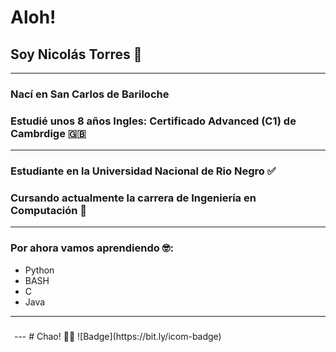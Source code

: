 # Aloh!
## Soy Nicolás Torres 🤠
---
### Nací en San Carlos de Bariloche
### Estudié unos 8 años Ingles: Certificado Advanced (C1) de Cambrdige 🇬🇧
---
### Estudiante en la Universidad Nacional de Rio Negro ✅
### Cursando actualmente la carrera de Ingeniería en Computación 🤩
---
### Por ahora vamos aprendiendo 🤓:
- Python
- BASH
- C
- Java
---
### 
<img src="https://avatars.githubusercontent.com/u/71991509?v=4" alt="Pianta" width="2" height="2">
---
# Chao! 🐱‍👤
![Badge](https://bit.ly/icom-badge)

